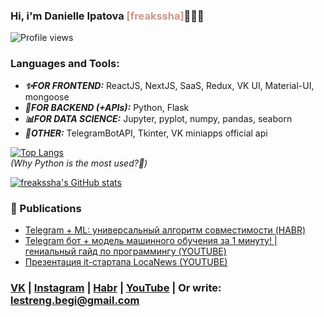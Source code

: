 ### Hi, i'm Danielle Ipatova <a style='color:#C99789'>[freakssha]</a>🤹🏻‍♀

![Profile views](https://gpvc.arturio.dev/freakssha)

### Languages and Tools:
- ***✨FOR FRONTEND:*** ReactJS, NextJS, SaaS, Redux, VK UI, Material-UI, mongoose
- ***🔗FOR BACKEND (+APIs):*** Python, Flask
- ***📊FOR DATA SCIENCE:*** Jupyter, pyplot, numpy, pandas, seaborn
- ***🤡OTHER:*** TelegramBotAPI, Tkinter, VK miniapps official api
 
[![Top Langs](https://github-readme-stats.vercel.app/api/top-langs/?username=freakssha&layout=compact&theme=dark)](https://github.com/anuraghazra/github-readme-stats)
<br/>
*(Why Python is the most used?🤔)*

 [![freakssha's GitHub stats](https://github-readme-stats.vercel.app/api?username=freakssha&hide=prs,issues&show_icons=true&theme=dark)](https://github.com/anuraghazra/github-readme-stats)
### 📣 Publications
 
- [Telegram + ML: универсальный алгоритм совместимости (HABR)](https://habr.com/ru/sandbox/149942/)
- [Telegram бот + модель машинного обучения за 1 минуту! | гениальный гайд по программингу (YOUTUBE)](https://www.youtube.com/watch?v=b0FU1q9veNM)
- [Презентация it-стартапа LocaNews (YOUTUBE)](https://www.youtube.com/watch?v=oQJ9XCv3Inc)

### [VK](https://vk.com/freakssha) | [Instagram](https://instagram.com/freakssha) | [Habr](https://habr.com/freakssha) | [YouTube](https://www.youtube.com/channel/UCjpcZfENJ6gqY9A1F-C2CYg) | Or write: lestreng.begi@gmail.com
